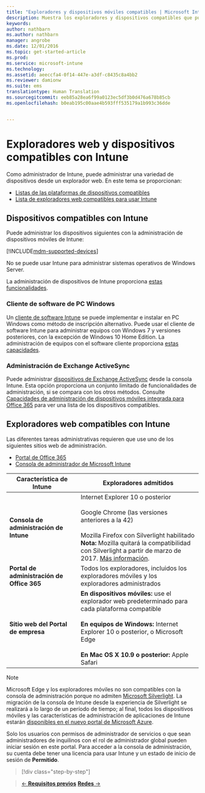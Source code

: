 ```yaml
---
title: "Exploradores y dispositivos móviles compatibles | Microsoft Intune"
description: Muestra los exploradores y dispositivos compatibles que pueden ejecutar Intune
keywords: 
author: nathbarn
ms.author: nathbarn
manager: angrobe
ms.date: 12/01/2016
ms.topic: get-started-article
ms.prod: 
ms.service: microsoft-intune
ms.technology: 
ms.assetid: aeeccfa4-0f14-447e-a3df-c8435c8a4bb2
ms.reviewer: damionw
ms.suite: ems
translationtype: Human Translation
ms.sourcegitcommit: eeb85a28ea6f99a0123ec5df3b0d476a678b85cb
ms.openlocfilehash: b0eab195c00aae4b593fff535179a1b993c36dde


---
```


# <a name="supported-devices-and-web-browsers-for-intune"></a>Exploradores web y dispositivos compatibles con Intune

Como administrador de Intune, puede administrar una variedad de dispositivos desde un explorador web. En este tema se proporcionan:

- [Listas de las plataformas de dispositivos compatibles](#intune-supported-devices)
- [Lista de exploradores web compatibles para usar Intune](#intune-supported-web-browsers)

## <a name="intune-supported-devices"></a>Dispositivos compatibles con Intune

Puede administrar los dispositivos siguientes con la administración de dispositivos móviles de Intune:

[!INCLUDE[mdm-supported-devices](../includes/mdm-supported-devices.md)]

No se puede usar Intune para administrar sistemas operativos de Windows Server.

La administración de dispositivos de Intune proporciona [estas funcionalidades](mobile-device-management-capabilities-in-microsoft-intune.md).

### <a name="windows-pc-software-client"></a>Cliente de software de PC Windows

Un [cliente de software Intune](/intune/deploy-use/manage-windows-pcs-with-microsoft-intune) se puede implementar e instalar en PC Windows como método de inscripción alternativo. Puede usar el cliente de software Intune para administrar equipos con Windows 7 y versiones posteriores, con la excepción de Windows 10 Home Edition. La administración de equipos con el software cliente proporciona [estas capacidades](windows-pc-management-capabilities-in-microsoft-intune.md).

### <a name="exchange-activesync-management"></a>Administración de Exchange ActiveSync

Puede administrar [dispositivos de Exchange ActiveSync](/intune/deploy-use/mobile-device-management-with-exchange-activesync-and-microsoft-intune) desde la consola Intune. Esta opción proporciona un conjunto limitado de funcionalidades de administración, si se compara con los otros métodos. Consulte [Capacidades de administración de dispositivos móviles integrada para Office 365](https://support.office.com/article/Capabilities-of-built-in-Mobile-Device-Management-for-Office-365-a1da44e5-7475-4992-be91-9ccec25905b0) para ver una lista de los dispositivos compatibles.

## <a name="intune-supported-web-browsers"></a>Exploradores web compatibles con Intune

Las diferentes tareas administrativas requieren que use uno de los siguientes sitios web de administración.

- [Portal de Office 365](http://go.microsoft.com/fwlink/p/?LinkId=698854)
- [Consola de administrador de Microsoft Intune](https://admin.manage.microsoft.com/)

|Característica de Intune |Exploradores admitidos|
|---------|---------|
|**Consola de administración de Intune**     |  Internet Explorer 10 o posterior<br /><br />Google Chrome (las versiones anteriores a la 42)<br /><br />Mozilla Firefox con Silverlight habilitado<br />**Nota:** Mozilla quitará la compatibilidad con Silverlight a partir de marzo de 2017. [Más información](https://go.microsoft.com/fwlink/?linkid=836872). |
|**Portal de administración de Office 365**     |Todos los exploradores, incluidos los exploradores móviles y los exploradores administrados  |
|**Sitio web del Portal de empresa**     |**En dispositivos móviles:** use el explorador web predeterminado para cada plataforma compatible   <br /><br />**En equipos de Windows:** Internet Explorer 10 o posterior, o Microsoft Edge<br /><br />**En Mac OS X 10.9 o posterior:** Apple Safari    |

> [!Note]
> Microsoft Edge y los exploradores móviles no son compatibles con la consola de administración porque no admiten [Microsoft Silverlight](https://msdn.microsoft.com/en-us/library/cc838158(v=vs.95).aspx). La migración de la consola de Intune desde la experiencia de Silverlight se realizará a lo largo de un período de tiempo; al final, todos los dispositivos móviles y las características de administración de aplicaciones de Intune estarán [disponibles en el nuevo portal de Microsoft Azure](https://blogs.technet.microsoft.com/enterprisemobility/2015/11/17/enhancing-managed-mobile-productivity/).


Solo los usuarios con permisos de administrador de servicios o que sean administradores de inquilinos con el rol de administrador global pueden iniciar sesión en este portal. Para acceder a la consola de administración, su cuenta debe tener una licencia para usar Intune y un estado de inicio de sesión de **Permitido**.
>[!div class="step-by-step"]

>[&larr; **Requisitos previos**](what-to-know-before-you-start-microsoft-intune.md)     [**Redes** &rarr;](network-bandwidth-use.md)  



<!--HONumber=Dec16_HO2-->


